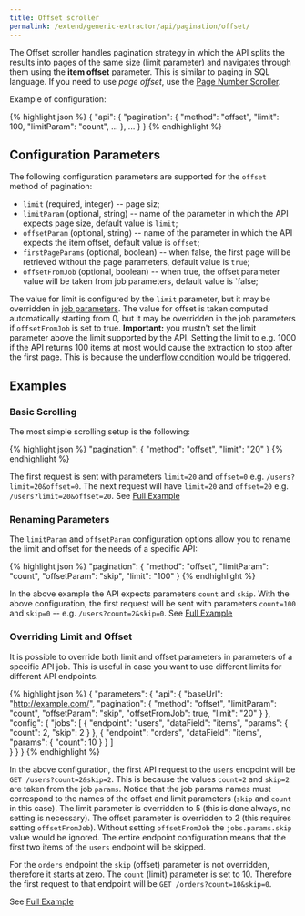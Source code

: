 ```yaml
---
title: Offset scroller
permalink: /extend/generic-extractor/api/pagination/offset/
---
```


The Offset scroller handles pagination strategy in which the API splits the results into pages
of the same size (limit parameter) and navigates through them using the **item offset** parameter. This 
is similar to paging in SQL language. If you need to use *page offset*, use the 
[Page Number Scroller](/extend/generic-extractor/pagination/pagenum/).

Example of configuration:

{% highlight json %}
{
    "api": {
        "pagination": {
            "method": "offset",
            "limit": 100,
            "limitParam": "count",
            ...
        },
        ...
    }
}
{% endhighlight %}

## Configuration Parameters
The following configuration parameters are supported for the `offset` method of pagination:
- `limit` (required, integer) -- page siz;
- `limitParam` (optional, string) -- name of the parameter in which the API expects page size, default value is `limit`;
- `offsetParam` (optional, string) -- name of the parameter in which the API expects the item offset, default value is `offset`;
- `firstPageParams` (optional, boolean) -- when false, the first page will be retrieved without the page parameters, default value is `true`;
- `offsetFromJob` (optional, boolean) -- when true, the offset parameter value will be taken from job parameters, default value is `false;

The value for limit is configured by the `limit` parameter, but it may be overridden in 
[job parameters](/extend/generic-extractor/jobs/#request-parameters). The value for offset 
is taken computed automatically starting from 0, but
it may be overridden in the job parameters if `offsetFromJob` is set to true.
**Important:** you mustn't set the limit parameter above the limit supported by the API. Setting the 
limit to e.g. 1000 if the API returns 100 items at most would cause the extraction to stop after
the first page. This is because the [underflow condition](/extend/generic-extractor/api/pagination/#stopping-strategy)
would be triggered.

## Examples

### Basic Scrolling
The most simple scrolling setup is the following:

{% highlight json %}
"pagination": {
    "method": "offset",
    "limit": "20"
}
{% endhighlight %}

The first request is sent with parameters `limit=20` and `offset=0` e.g. `/users?limit=20&offset=0`.
The next request will have `limit=20` and `offset=20` e.g. `/users?limit=20&offset=20`.
See [Full Example](todo:043-paging-stop-underflow)

### Renaming Parameters
The `limitParam` and `offsetParam` configuration options allow you to rename the limit and 
offset for the needs of a specific API:

{% highlight json %}
"pagination": {
    "method": "offset",
    "limitParam": "count",
    "offsetParam": "skip",
    "limit": "100"
}
{% endhighlight %}

In the above example the API expects parameters `count` and `skip`. With the above configuration,
the first request will be sent with parameters `count=100` and `skip=0` -- e.g. `/users?count=2&skip=0`.
See [Full Example](todo:049-pagination-rename)

### Overriding Limit and Offset
It is possible to override both limit and offset parameters in parameters of a 
specific API job. This is useful in case you want to use different limits for different
API endpoints.

{% highlight json %}
{
    "parameters": {
        "api": {
            "baseUrl": "http://example.com/",
            "pagination": {
                "method": "offset",
                "limitParam": "count",
                "offsetParam": "skip",
                "offsetFromJob": true,
                "limit": "20"
            }
        },
        "config": {
            "jobs": [
                {
                    "endpoint": "users",
                    "dataField": "items",
                    "params": {
                        "count": 2,
                        "skip": 2
                    }
                },
                {
                    "endpoint": "orders",
                    "dataField": "items",
                    "params": {
                        "count": 10
                    }
                }
            ]            
        }
    }
}
{% endhighlight %}

In the above configuration, the first API request to the `users` endpoint will be
`GET /users?count=2&skip=2`. This is because the values `count=2` and `skip=2` are taken from the 
job `params`. Notice that the job params names must correspond to the names of the offset and 
limit parameters (`skip` and `count` in this case). The limit parameter is overridden to 5 
(this is done always, no setting is necessary). The offset parameter is overridden to 2
(this requires setting `offsetFromJob`). Without setting `offsetFromJob` the `jobs.params.skip` value 
would be ignored. 
The entire endpoint configuration means that the first two items of the `users` endpoint will be skipped.

For the `orders` endpoint the `skip` (offset) parameter is not overridden, therefore it starts at zero.
The `count` (limit) parameter is set to 10. Therefore the first request to that endpoint will be
`GET /orders?count=10&skip=0`. 

See [Full Example](todo:050-pagination-override)
